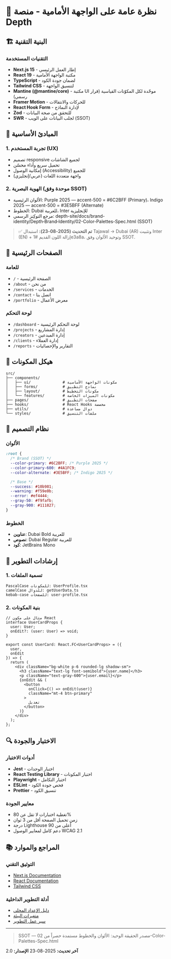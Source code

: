 # 🎨 نظرة عامة على الواجهة الأمامية - منصة Depth

## 🏗️ البنية التقنية

### التقنيات المستخدمة
- **Next.js 15** - إطار العمل الرئيسي
- **React 19** - مكتبة الواجهة الأمامية
- **TypeScript** - لضمان جودة الكود
- **Tailwind CSS** - لتنسيق الواجهة
- **Mantine (@mantine/core)** - مكتبة UI موحّدة لكل المكوّنات القياسية (قرار رسمي)
- **Framer Motion** - للحركات والانتقالات
- **React Hook Form** - لإدارة النماذج
- **Zod** - للتحقق من صحة البيانات
 - **SWR** - لجلب البيانات على الويب (SSOT)

## 🎯 المبادئ الأساسية

### 1. تجربة المستخدم (UX)
- تصميم responsive لجميع الشاشات
- تحميل سريع وأداء محسّن
- إمكانية الوصول (Accessibility) للجميع
- واجهة متعددة اللغات (عربي/إنجليزي)

### 2. الهوية البصرية (موحدة وفق SSOT)
- الألوان الرئيسية: Purple 2025 — accent-500 = #6C2BFF (Primary)، Indigo 2025 — accent-500 = #3E5BFF (Alternate)
- الخطوط: Dubai للعربية، Inter للإنجليزية
- مرجع التوكِنز الرسمي: depth-site/docs/brand-identity/Depth‑Brand‑Identity/02-Color-Palettes-Spec.html (SSOT)

> ✅ **تم التحديث (2025-08-23):** استبدال Tajawal → Dubai (AR) وتثبيت Inter (EN) + إزالة اللون القديم #1e3a8a، وتوحيد الألوان وفق SSOT.

## 📱 الصفحات الرئيسية

### للعامة
- `/` - الصفحة الرئيسية
- `/about` - من نحن
- `/services` - الخدمات
- `/contact` - اتصل بنا
- `/portfolio` - معرض الأعمال

### لوحة التحكم
- `/dashboard` - لوحة التحكم الرئيسية
- `/projects` - إدارة المشاريع
- `/creators` - إدارة المبدعين
- `/clients` - إدارة العملاء
- `/reports` - التقارير والإحصائيات

## 🔧 هيكل المكونات

```
src/
├── components/
│   ├── ui/              # مكونات الواجهة الأساسية
│   ├── forms/           # نماذج التطبيق
│   ├── layout/          # مكونات التخطيط
│   └── features/        # مكونات الميزات الخاصة
├── pages/               # صفحات التطبيق
├── hooks/               # React Hooks مخصصة
├── utils/               # دوال مساعدة
└── styles/              # ملفات التنسيق
```

## 🎨 نظام التصميم

### الألوان
```css
:root {
  /* Brand (SSOT) */
  --color-primary: #6C2BFF; /* Purple 2025 */
  --color-primary-600: #4A1FC9;
  --color-alternate: #3E5BFF; /* Indigo 2025 */

  /* Base */
  --success: #10b981;
  --warning: #f59e0b;
  --error: #ef4444;
  --gray-50: #f9fafb;
  --gray-900: #111827;
}
```

### الخطوط
- **عناوين**: Dubai Bold للعربية
- **نصوص**: Dubai Regular للعربية  
- **كود**: JetBrains Mono

## 📐 إرشادات التطوير

### 1. تسمية الملفات
```
PascalCase للمكونات: UserProfile.tsx
camelCase للدوال: getUserData.ts
kebab-case للصفحات: user-profile.tsx
```

### 2. بنية المكونات
```tsx
// مثال على مكون React
interface UserCardProps {
  user: User;
  onEdit?: (user: User) => void;
}

export const UserCard: React.FC<UserCardProps> = ({ 
  user, 
  onEdit 
}) => {
  return (
    <div className="bg-white p-6 rounded-lg shadow-sm">
      <h3 className="text-lg font-semibold">{user.name}</h3>
      <p className="text-gray-600">{user.email}</p>
      {onEdit && (
        <button 
          onClick={() => onEdit(user)}
          className="mt-4 btn-primary"
        >
          تعديل
        </button>
      )}
    </div>
  );
};
```

## 🔍 الاختبار والجودة

### أدوات الاختبار
- **Jest** - اختبار الوحدات
- **React Testing Library** - اختبار المكونات
- **Playwright** - اختبار التكامل
- **ESLint** - فحص جودة الكود
- **Prettier** - تنسيق الكود

### معايير الجودة
- تغطية اختبارات لا تقل عن 80%
- زمن تحميل الصفحة أقل من 3 ثوان
- درجة Lighthouse أعلى من 90
- دعم كامل لمعايير الوصول WCAG 2.1

## 📚 المراجع والموارد

### التوثيق التقني
- [Next.js Documentation](https://nextjs.org/docs)
- [React Documentation](https://react.dev)
- [Tailwind CSS](https://tailwindcss.com/docs)

### أدلة التطوير الداخلية
- [دليل الإعداد المحلي](../04-development/01-local-setup.md)
- [متغيرات البيئة](../04-development/02-environment-variables.md)
- [سير عمل التطوير](../04-development/03-development-workflow.md)

---

> SSOT — مصدر الحقيقة الوحيد: الألوان والخطوط مستمدة حصراً من 02-Color-Palettes-Spec.html

**آخر تحديث:** 2025-08-23
**الإصدار:** 2.0
